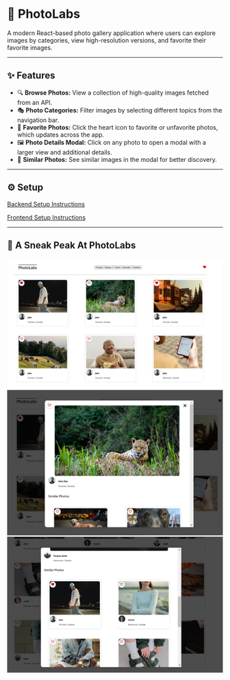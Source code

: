 # 📸 PhotoLabs

A modern React-based photo gallery application where users can explore images by categories, view high-resolution versions, and favorite their favorite images.

---

## ✨ Features
- 🔍 **Browse Photos:** View a collection of high-quality images fetched from an API.
- 🎭 **Photo Categories:** Filter images by selecting different topics from the navigation bar.
- 💖 **Favorite Photos:** Click the heart icon to favorite or unfavorite photos, which updates across the app.
- 🖼️ **Photo Details Modal:** Click on any photo to open a modal with a larger view and additional details.
- 📌 **Similar Photos:** See similar images in the modal for better discovery.

---

## ⚙️ Setup

[Backend Setup Instructions](/backend/)

[Frontend Setup Instructions](/frontend/)

---

## 🫣 A Sneak Peak At PhotoLabs 
![Main Page](https://github.com/mahee045/PhotoLab/blob/main/Docs/mainpage.png)
![Clicking Inidividual Photos](https://github.com/mahee045/PhotoLab/blob/main/Docs/individualphoto.png)
![Similar Photos](https://github.com/mahee045/PhotoLab/blob/main/Docs/similarphotos.png)



